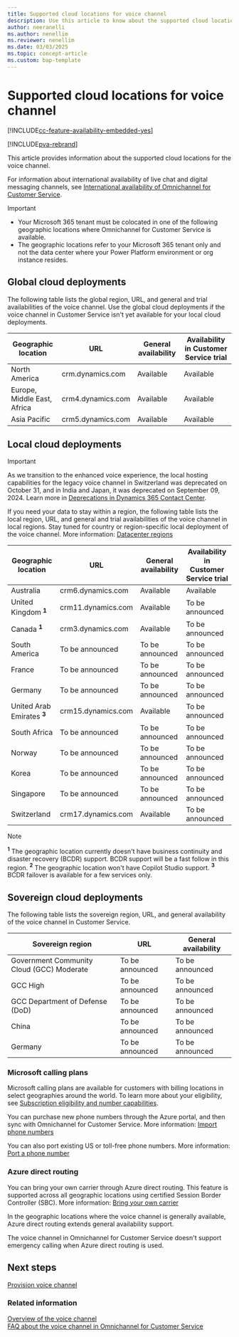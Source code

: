 ```yaml
---
title: Supported cloud locations for voice channel
description: Use this article to know about the supported cloud locations for the voice channel in Customer Service.
author: neeranelli
ms.author: nenellim
ms.reviewer: nenellim
ms.date: 03/03/2025
ms.topic: concept-article
ms.custom: bap-template
---
```


# Supported cloud locations for voice channel

[!INCLUDE[cc-feature-availability-embedded-yes](../../includes/cc-feature-availability-embedded-yes.md)]

[!INCLUDE[pva-rebrand](../../includes/cc-pva-rebrand.md)]

This article provides information about the supported cloud locations for the voice channel.

For information about international availability of live chat and digital messaging channels, see [International availability of Omnichannel for Customer Service](../implement/international-availability.md#international-availability-of-omnichannel-for-customer-service).

> [!IMPORTANT]
>
> - Your Microsoft 365 tenant must be colocated in one of the following geographic locations where Omnichannel for Customer Service is available.
> - The geographic locations refer to your Microsoft 365 tenant only and not the data center where your Power Platform environment or org instance resides.

## Global cloud deployments

The following table lists the global region, URL, and general and trial availabilities of the voice channel. Use the global cloud deployments if the voice channel in Customer Service isn't yet available for your local cloud deployments.

|Geographic location |URL| General availability | Availability in Customer Service trial|
|----------|---------|-----|---------|
|North America |crm.dynamics.com |Available | Available|
|Europe, Middle East, Africa| crm4.dynamics.com|Available | Available|
|Asia Pacific |crm5.dynamics.com |Available | Available |

## Local cloud deployments

> [!IMPORTANT]
> As we transition to the enhanced voice experience, the local hosting capabilities for the legacy voice channel in Switzerland was deprecated on October 31, and in India and Japan, it was deprecated on September 09, 2024. Learn more in [Deprecations in Dynamics 365 Contact Center](/dynamics365/contact-center/implement/deprecations-contact-center).

If you need your data to stay within a region, the following table lists the local region, URL, and general and trial availabilities of the voice channel in local regions. Stay tuned for country or region-specific local deployment of the voice channel. More information: [Datacenter regions](/power-platform/admin/new-datacenter-regions)

|Geographic location | URL| General availability | Availability in Customer Service trial|
|----------|---------|-----|----------|
|Australia| crm6.dynamics.com |Available |Available|
|United Kingdom **<sup>1</sup>**| crm11.dynamics.com |Available | To be announced|
|Canada **<sup>1</sup>** |crm3.dynamics.com |Available | To be announced  |
|South America |To be announced | To be announced|To be announced|
|France | To be announced | To be announced|To be announced|
|Germany | To be announced | To be announced|To be announced|
|United Arab Emirates **<sup>3</sup>**| crm15.dynamics.com | Available |To be announced|
|South Africa | To be announced | To be announced|To be announced|
|Norway | To be announced | To be announced|To be announced|
|Korea | To be announced | To be announced|To be announced|
|Singapore|To be announced | To be announced|To be announced|
|Switzerland | crm17.dynamics.com | Available |To be announced|

> [!NOTE]
> **<sup> 1</sup>** The geographic location currently doesn't have business continuity and disaster recovery (BCDR) support. BCDR support will be a fast follow in this region.
> **<sup> 2</sup>** The geographic location won't have Copilot Studio support.
> **<sup> 3</sup>** BCDR failover is available for a few services only.

## Sovereign cloud deployments

The following table lists the sovereign region, URL, and general availability of the voice channel in Customer Service.

|Sovereign region|URL|General availability|
|-------|---------|-----------|
|Government Community Cloud (GCC) Moderate| To be announced |To be announced|
|GCC High|To be announced |To be announced |
|GCC Department of Defense (DoD)|To be announced |To be announced |
|China | To be announced | To be announced|
|Germany | To be announced | To be announced|

### Microsoft calling plans

Microsoft calling plans are available for customers with billing locations in select geographies around the world. To learn more about your eligibility, see [Subscription eligibility and number capabilities](/azure/communication-services/concepts/numbers/sub-eligibility-number-capability).

You can purchase new phone numbers through the Azure portal, and then sync with Omnichannel for Customer Service. More information: [Import phone numbers](voice-channel-sync-from-acs.md)

You can also port existing US or toll-free phone numbers. More information: [Port a phone number](/azure/communication-services/quickstarts/telephony/port-phone-number)

### Azure direct routing

You can bring your own carrier through Azure direct routing. This feature is supported across all geographic locations using certified Session Border Controller (SBC). More information: [Bring your own carrier](voice-channel-bring-your-own-number.md)

In the geographic locations where the voice channel is generally available, Azure direct routing extends general availability support.

The voice channel in Omnichannel for Customer Service doesn't support emergency calling when Azure direct routing is used.

## Next steps

[Provision voice channel](voice-channel-install.md)  

### Related information

[Overview of the voice channel](voice-channel.md)  
[FAQ about the voice channel in Omnichannel for Customer Service](voice-channel-faqs.md)  

